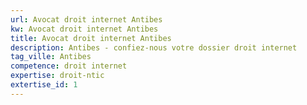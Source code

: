 ```yaml
---
url: Avocat droit internet Antibes
kw: Avocat droit internet Antibes
title: Avocat droit internet Antibes
description: Antibes - confiez-nous votre dossier droit internet
tag_ville: Antibes
competence: droit internet
expertise: droit-ntic
extertise_id: 1
---
```

